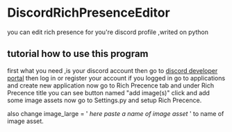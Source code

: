 # DiscordRichPresenceEditor
you can edit rich presence for you're discord profile ,writed on python


## tutorial how to use this program
first what you need ,is your discord account
then go to [discord developer portal](https://discord.com/developers/)
then log in or register your account
if you logged in go to applications and create new application
now go to Rich Precence tab and under Rich Precence title you can see button named "add image(s)"
click and add some image assets
now go to Settings.py and setup Rich Precence.

also change 
image_large = ' *here paste a name of image asset* ' to name of image asset.

